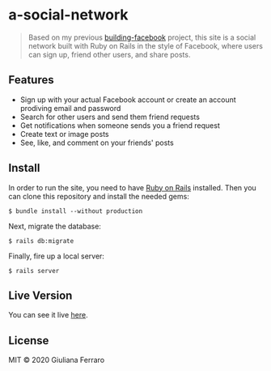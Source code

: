 # a-social-network

> Based on my previous [building-facebook](https://github.com/gferrarocamus/building-facebook) project, this site is a social network built with Ruby on Rails in the style of Facebook, where users can sign up, friend other users, and share posts.

## Features
* Sign up with your actual Facebook account or create an account prodiving email and password
* Search for other users and send them friend requests
* Get notifications when someone sends you a friend request
* Create text or image posts
* See, like, and comment on your friends' posts

## Install

In order to run the site, you need to have [Ruby on Rails](https://guides.rubyonrails.org/v5.0/getting_started.html#installing-rails) installed. Then you can clone this repository and install the needed gems:
```
$ bundle install --without production
```

Next, migrate the database:
```
$ rails db:migrate
```

Finally, fire up a local server:
```
$ rails server
```

## Live Version

You can see it live [here](https://social-network-for-microverse.herokuapp.com/).

## License

MIT © 2020 Giuliana Ferraro
